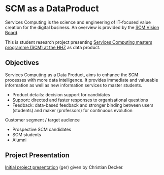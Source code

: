 # SCM as a DataProduct

Services Computing is the science and engineering of IT-focused value creation for the digital business. An overview is provided by the [SCM Vision Board](http://www.hhz.de/fileadmin/user_upload/Hermann_Hollerith_Zentrum/Master/Services_Computing/SCMVisionBoard.jpg).

This is student research project presenting [Services Computing masters programme (SCM) at the HHZ](http://www.hhz.de/master/services-computing/)  as data product.

## Objectives

Services Computing as a Data Product, aims to enhance the SCM processes with more data intelligence. 
It provides immediate and valueable information as well as new information services to master students.

* Product details: decision support for candidates
* Support: directed and faster responses to organisational questions
* Feedback: data-based feedback and stronger binding between users (students) and maker (professors) for continuous evolution

Customer segment / target audience

* Prospective SCM candidates
* SCM students
* Alumni

## Project Presentation

[Initial project presentation](https://github.com/cdeck3r/SCM-DataProduct/blob/master/Projekt%20SCMalsDataProduct.pdf) (ger) given by Christian Decker.
